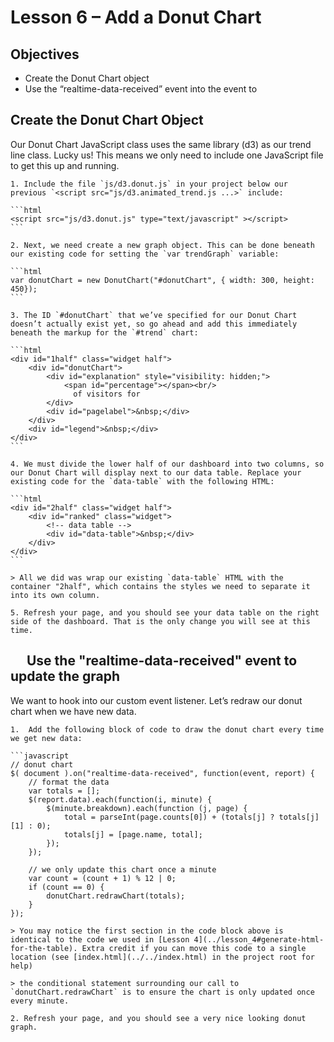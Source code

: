 Lesson 6 – Add a Donut Chart
=====

Objectives
-----
  * Create the Donut Chart object
  * Use the “realtime-data-received” event into the event to

Create the Donut Chart Object
-----

Our Donut Chart JavaScript class uses the same library (d3) as our trend line class. Lucky us!  This means we only need to include one JavaScript file to get this up and running.

    1. Include the file `js/d3.donut.js` in your project below our previous `<script src="js/d3.animated_trend.js ...>` include:

    ```html
    <script src="js/d3.donut.js" type="text/javascript" ></script>
    ```

    2. Next, we need create a new graph object. This can be done beneath our existing code for setting the `var trendGraph` variable:

    ```html
    var donutChart = new DonutChart("#donutChart", { width: 300, height: 450});
    ```

    3. The ID `#donutChart` that we’ve specified for our Donut Chart doesn’t actually exist yet, so go ahead and add this immediately beneath the markup for the `#trend` chart:

    ```html
    <div id="1half" class="widget half">
        <div id="donutChart">
            <div id="explanation" style="visibility: hidden;">
                <span id="percentage"></span><br/>
                  of visitors for
            </div>
            <div id="pagelabel">&nbsp;</div>
        </div>
        <div id="legend">&nbsp;</div>
    </div>
    ```

    4. We must divide the lower half of our dashboard into two columns, so our Donut Chart will display next to our data table. Replace your existing code for the `data-table` with the following HTML:

    ```html
    <div id="2half" class="widget half">
        <div id="ranked" class="widget">
            <!-- data table -->
            <div id="data-table">&nbsp;</div>
        </div>
    </div>
    ```

    > All we did was wrap our existing `data-table` HTML with the container "2half", which contains the styles we need to separate it into its own column.

    5. Refresh your page, and you should see your data table on the right side of the dashboard. That is the only change you will see at this time.
 
Use the "realtime-data-received" event to update the graph
-----

We want to hook into our custom event listener. Let’s redraw our donut chart when we have new data.

    1.	Add the following block of code to draw the donut chart every time we get new data:

    ```javascript
    // donut chart
    $( document ).on("realtime-data-received", function(event, report) {
        // format the data
        var totals = [];
        $(report.data).each(function(i, minute) {
            $(minute.breakdown).each(function (j, page) {
                total = parseInt(page.counts[0]) + (totals[j] ? totals[j][1] : 0);
                totals[j] = [page.name, total];
            });
        });

        // we only update this chart once a minute
        var count = (count + 1) % 12 | 0;
        if (count == 0) {
            donutChart.redrawChart(totals);
        }
    });

    > You may notice the first section in the code block above is identical to the code we used in [Lesson 4](../lesson_4#generate-html-for-the-table). Extra credit if you can move this code to a single location (see [index.html](../../index.html) in the project root for help)

    > the conditional statement surrounding our call to `donutChart.redrawChart` is to ensure the chart is only updated once every minute.

    2. Refresh your page, and you should see a very nice looking donut graph.
